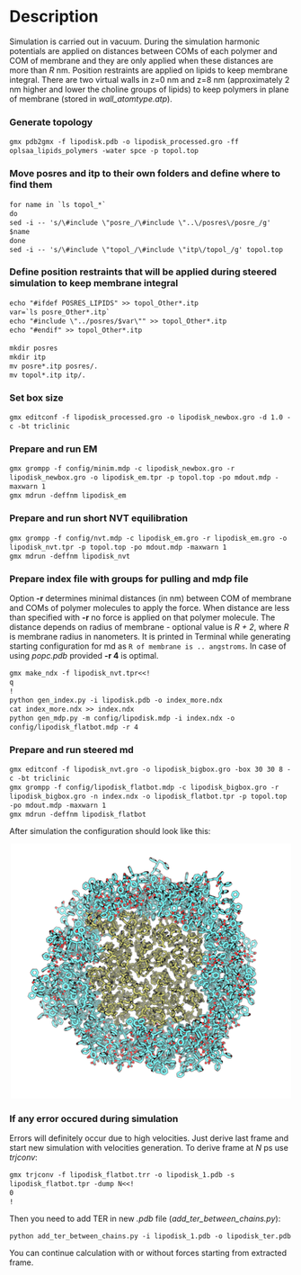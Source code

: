 # Description

Simulation is carried out in vacuum. During the simulation harmonic potentials are applied on distances between COMs of each polymer and COM of membrane and they are only applied when these distances are more than *R* nm. Position restraints are applied on lipids to keep membrane integral. There are two virtual walls in z=0 nm and z=8 nm (approximately 2 nm higher and lower the choline groups of lipids) to keep polymers in plane of membrane (stored in *wall_atomtype.atp*).

### Generate topology
```
gmx pdb2gmx -f lipodisk.pdb -o lipodisk_processed.gro -ff oplsaa_lipids_polymers -water spce -p topol.top
```
### Move posres and itp to their own folders and define where to find them
```
for name in `ls topol_*`
do
sed -i -- 's/\#include \"posre_/\#include \"..\/posres\/posre_/g' $name
done
sed -i -- 's/\#include \"topol_/\#include \"itp\/topol_/g' topol.top
```
### Define position restraints that will be applied during steered simulation to keep membrane integral
```
echo "#ifdef POSRES_LIPIDS" >> topol_Other*.itp
var=`ls posre_Other*.itp`
echo "#include \"../posres/$var\"" >> topol_Other*.itp
echo "#endif" >> topol_Other*.itp

mkdir posres
mkdir itp
mv posre*.itp posres/.
mv topol*.itp itp/.
```
### Set box size
```
gmx editconf -f lipodisk_processed.gro -o lipodisk_newbox.gro -d 1.0 -c -bt triclinic
```
### Prepare and run EM
```
gmx grompp -f config/minim.mdp -c lipodisk_newbox.gro -r lipodisk_newbox.gro -o lipodisk_em.tpr -p topol.top -po mdout.mdp -maxwarn 1
gmx mdrun -deffnm lipodisk_em
```
### Prepare and run short NVT equilibration
```
gmx grompp -f config/nvt.mdp -c lipodisk_em.gro -r lipodisk_em.gro -o lipodisk_nvt.tpr -p topol.top -po mdout.mdp -maxwarn 1
gmx mdrun -deffnm lipodisk_nvt
```
### Prepare index file with groups for pulling and mdp file
Option **-r** determines minimal distances (in nm) between COM of membrane and COMs of polymer molecules to apply the force. When distance are less than specified with **-r** no force is applied on that polymer molecule. The distance depends on radius of membrane - optional value is *R + 2*, where *R* is membrane radius in  nanometers. It is printed in Terminal while generating starting configuration for md as `R of membrane is .. angstroms`. In case of using *popc.pdb* provided **-r 4** is optimal.
```
gmx make_ndx -f lipodisk_nvt.tpr<<!
q
!
python gen_index.py -i lipodisk.pdb -o index_more.ndx
cat index_more.ndx >> index.ndx
python gen_mdp.py -m config/lipodisk.mdp -i index.ndx -o config/lipodisk_flatbot.mdp -r 4
```

### Prepare and run steered md
```
gmx editconf -f lipodisk_nvt.gro -o lipodisk_bigbox.gro -box 30 30 8 -c -bt triclinic
gmx grompp -f config/lipodisk_flatbot.mdp -c lipodisk_bigbox.gro -r lipodisk_bigbox.gro -n index.ndx -o lipodisk_flatbot.tpr -p topol.top -po mdout.mdp -maxwarn 1
gmx mdrun -deffnm lipodisk_flatbot
```
After simulation the configuration should look like this:
<p align="center">
  <img width="500" src="../images/after_steeredmd.png">
</p>

### If any error occured during simulation
Errors will definitely occur due to high velocities. Just derive last frame and start new simulation with velocities generation.
To derive frame at *N* ps use *trjconv*:
```
gmx trjconv -f lipodisk_flatbot.trr -o lipodisk_1.pdb -s lipodisk_flatbot.tpr -dump N<<!
0
!
```
Then you need to add TER in new *.pdb* file (*add_ter_between_chains.py*):
```
python add_ter_between_chains.py -i lipodisk_1.pdb -o lipodisk_ter.pdb
```
You can continue calculation with or without forces starting from extracted frame.
